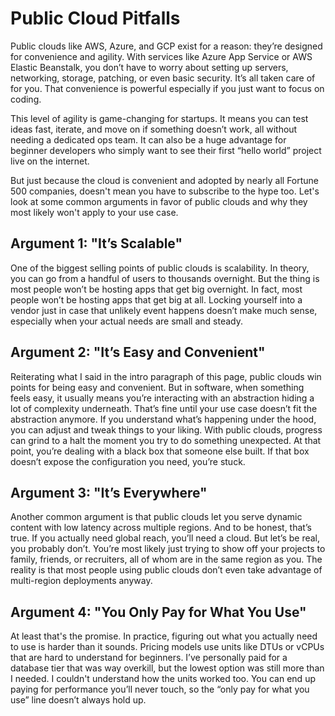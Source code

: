 # Public Cloud Pitfalls

Public clouds like AWS, Azure, and GCP exist for a reason: they’re designed for convenience and agility. With services like Azure App Service or AWS Elastic Beanstalk, you don’t have to worry about setting up servers, networking, storage, patching, or even basic security. It’s all taken care of for you. That convenience is powerful especially if you just want to focus on coding. 

This level of agility is game-changing for startups. It means you can test ideas fast, iterate, and move on if something doesn’t work, all without needing a dedicated ops team. It can also be a huge advantage for beginner developers who simply want to see their first “hello world” project live on the internet.

But just because the cloud is convenient and adopted by nearly all Fortune 500 companies, doesn't mean you have to subscribe to the hype too. Let's look at some common arguments in favor of public clouds and why they most likely won't apply to your use case.

## Argument 1: "It’s Scalable"
One of the biggest selling points of public clouds is scalability. In theory, you can go from a handful of users to thousands overnight. But the thing is most people won’t be hosting apps that get big overnight. In fact, most people won’t be hosting apps that get big at all. Locking yourself into a vendor just in case that unlikely event happens doesn’t make much sense, especially when your actual needs are small and steady.

## Argument 2: "It’s Easy and Convenient"
Reiterating what I said in the intro paragraph of this page, public clouds win points for being easy and convenient. But in software, when something feels easy, it usually means you’re interacting with an abstraction hiding a lot of complexity underneath. That’s fine until your use case doesn’t fit the abstraction anymore. If you understand what’s happening under the hood, you can adjust and tweak things to your liking. With public clouds, progress can grind to a halt the moment you try to do something unexpected. At that point, you’re dealing with a black box that someone else built. If that box doesn’t expose the configuration you need, you’re stuck.

## Argument 3: "It’s Everywhere"
Another common argument is that public clouds let you serve dynamic content with low latency across multiple regions. And to be honest, that’s true. If you actually need global reach, you’ll need a cloud. But let’s be real, you probably don’t. You’re most likely just trying to show off your projects to family, friends, or recruiters, all of whom are in the same region as you. The reality is that most people using public clouds don’t even take advantage of multi-region deployments anyway.

## Argument 4: "You Only Pay for What You Use"
At least that's the promise. In practice, figuring out what you actually need to use is harder than it sounds. Pricing models use units like DTUs or vCPUs that are hard to understand for beginners. I’ve personally paid for a database tier that was way overkill, but the lowest option was still more than I needed. I couldn't understand how the units worked too. You can end up paying for performance you’ll never touch, so the “only pay for what you use” line doesn’t always hold up.